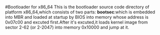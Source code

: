 #Bootloader for x86_64
This is the bootloader source code directory of platform x86_64,which consists of two parts:
**bootsec**:which is embedded into MBR and loaded at startup by BIOS into memory whose address is 0x07c00 and excuted first.After it's excuted,it loads kernel image from sector 2-62 (or 2-2047) into memory 0x10000 and jump at it.
